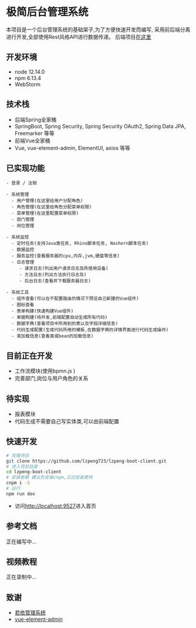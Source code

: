 # 极简后台管理系统
本项目是一个后台管理系统的基础架子,为了方便快速开发而编写,
采用前后端分离进行开发,全部使用Rest风格API进行数据传递。
后端项目[在这里](https://www.github.com/lzpeng723/lzpeng-boot-server)
## 开发环境 
* node 12.14.0
* npm 6.13.4
* WebStorm
## 技术栈
* 后端Spring全家桶
* SpringBoot, Spring Security, Spring Security OAuth2, Spring Data JPA, Freemarker 等等
* 前端Vue全家桶
* Vue, vue-element-admin, ElementUI, axios 等等

## 已实现功能

```
- 登录 / 注销

- 系统管理
  - 用户管理(在这里给用户分配角色)
  - 角色管理(在这里给角色分配菜单权限)
  - 菜单管理(在这里配置菜单权限)
  - 部门管理
  - 岗位管理

- 系统监控
  - 定时任务(支持Java类任务, Rhino脚本任务, Nashorn脚本任务)
  - 数据监控
  - 服务监控(查看服务器的cpu,内存,jvm,硬盘等信息)
  - 日志管理
     - 请求日志(列出用户请求日志及所使用设备)
     - 方法日志(列出方法执行日志及)
     - 后台日志(查看并下载服务器日志)

- 系统工具
  - 组件查看(可以在不配置路由的情况下预览自己新建的Vue组件)
  - 图标查看
  - 表单构建(快速构建Vue组件)
  - 单据构建(待开发,前端配置自动生成所有代码)
  - 数据字典(查看项目中所用到的表以及字段详细信息)
  - 代码生成配置(生成代码所用的模板,在数据字典的详情界面进行代码生成操作)
  - 类加载信息(查看类或bean的加载信息)

```

## 目前正在开发
* 工作流模块(使用bpmn.js )
* 完善部门,岗位与用户角色的关系

## 待实现
* 报表模块
* 代码生成不需要自己写实体类,可以由前端配置

## 快速开发
```bash
# 克隆项目
git clone https://github.com/lzpeng723/lzpeng-boot-client.git
# 进入项目目录
cd lzpeng-boot-client
# 安装依赖 建议先安装cnpm,正应安装更快
cnpm i -S
# 运行
npm run dev
```
* 访问[http://localhost:9527](http://localhost:9527)进入首页

## 参考文档
正在编写中...

## 视频教程
正在录制中...

## 致谢
* [若依管理系统](http://ruoyi.vip/)
* [vue-element-admin](https://panjiachen.gitee.io/vue-element-admin-site/zh/)
